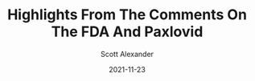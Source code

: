---
layout: podcast
title: "Highlights From The Comments On The FDA And Paxlovid"
author: Scott Alexander
description: https://astralcodexten.substack.com/p/highlights-from-the-comments-on-the
date: 2021-11-23
length: 1988392
duration: 497
guid: highlights-from-the-comments-on-the
---